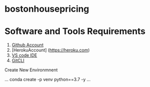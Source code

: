 # bostonhousepricing

# Software and Tools Requirements

   1. [Github Account](https//github.com)
   2. [HerokuAccount] (https://heroku.com)
   3. [VS code IDE](https//code.visualstudio.com/)
   4. [GitCLI](https://cli.github.com/)

Create New Environmnent

...
conda create -p venv python==3.7 -y
...